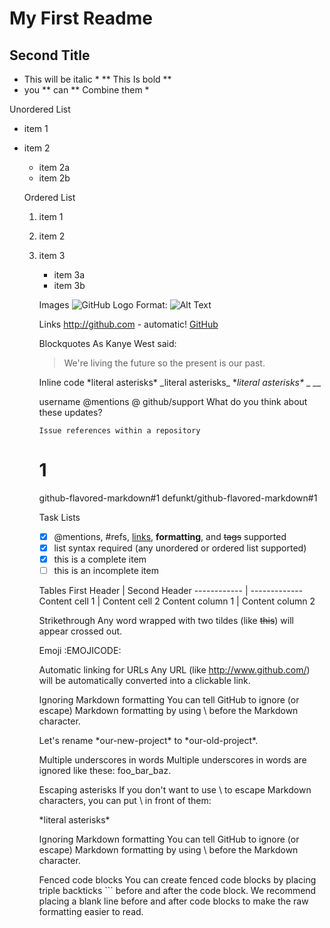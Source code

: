# My First Readme
## Second Title

* This will be italic *
** This Is bold **
* you ** can ** Combine them *

Unordered List
* item 1 
* item 2
  * item 2a
  * item 2b

  Ordered List
  1. item 1
  2. item 2
  3. item 3
        * item 3a
        * item 3b

        Images
        ![GitHub Logo](/images/logo.png)
        Format: ![Alt Text](url)

        Links
        http://github.com - automatic!
        [GitHub](http://github.com)

        Blockquotes
        As Kanye West said:
        > We're living the future so
        > the present is our past.

        Inline code
        \*literal asterisks\*
        \_literal asterisks\_
        \**literal asterisks\**
        \_
        \_\_

        username @mentions
        @ github/support What do you think about these updates?

         Issue references within a repository
        # 1
        github-flavored-markdown#1
        defunkt/github-flavored-markdown#1

        Task Lists
        - [x] @mentions, #refs, [links](), **formatting**, and <del>tags</del> supported
        - [x] list syntax required (any unordered or ordered list supported)
        - [x] this is a complete item
        - [ ] this is an incomplete item

        Tables
        First Header | Second Header
        ------------ | -------------
        Content cell 1 | Content cell 2
        Content column 1 | Content column 2

        Strikethrough
        Any word wrapped with two tildes (like ~~this~~) will appear crossed out.

        Emoji
        :EMOJICODE:

        Automatic linking for URLs
        Any URL (like http://www.github.com/) will be automatically converted into a clickable link.

        Ignoring Markdown formatting
        You can tell GitHub to ignore (or escape) Markdown formatting by using \ before the Markdown character.

        Let's rename \*our-new-project\* to \*our-old-project\*.

        Multiple underscores in words
        Multiple underscores in words are ignored like these: foo_bar_baz.

        Escaping asterisks
        If you don't want to use \ to escape Markdown characters, you can put \ in front of them:

        \*literal asterisks\*

        Ignoring Markdown formatting
        You can tell GitHub to ignore (or escape) Markdown formatting by using \ before the Markdown character.

        Fenced code blocks
        You can create fenced code blocks by placing triple backticks ``` before and after the code block. We recommend placing a blank line before and after code blocks to make the raw formatting easier to read.
